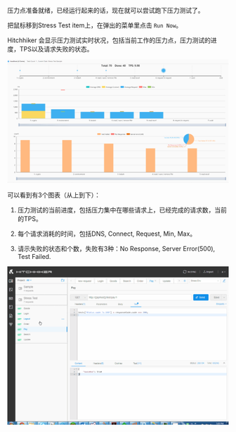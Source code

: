 压力点准备就绪，已经运行起来的话，现在就可以尝试跑下压力测试了。

把鼠标移到Stress Test item上，在弹出的菜单里点击 `Run Now`。

Hitchhiker 会显示压力测试实时状况，包括当前工作的压力点，压力测试的进度，TPS以及请求失败的状态。

![](https://raw.githubusercontent.com/brookshi/images/master/Hitchhiker/stress/stress_run.png)

可以看到有3个图表（从上到下）：

1. 压力测试的当前进度，包括压力集中在哪些请求上，已经完成的请求数，当前的TPS。

2. 每个请求消耗的时间，包括DNS, Connect, Request, Min, Max。

3. 请示失败的状态和个数，失败有3种：No Response, Server Error(500), Test Failed.

![](https://raw.githubusercontent.com/brookshi/images/master/Hitchhiker/stresstest.gif)